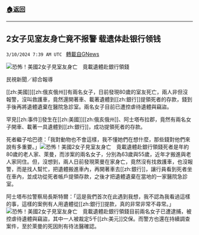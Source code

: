 ###  [:house:返回](README.md)
---


## 2女子见室友身亡竟不报警 载遗体赴银行领钱
`3/10/2024 7:39 AM UTC ` [轉載自GNews](https://gnews.org/articles/2381312)

![恐怖！美國2女子見室友身亡　竟載遺體赴銀行領錢](https://cdn.ftvnews.com.tw/manasystem/FileData/News/aa0a7bfc-39c4-4ff0-bc00-7a5cdd1c28b3.jpg "恐怖！美國2女子見室友身亡　竟載遺體赴銀行領錢")

民視新聞／綜合報導

[[zh:美國]][[zh:俄亥俄州]]有兩名女子，日前發現80歲的室友死亡，兩人非但沒報警，沒叫救護車，竟然還開著車、載著遺體到[[zh:銀行]]提領死者的存款，錢到手後再將遺體遺棄在醫院急診室。兩名女子目前已遭控虐待遺體與竊盜。

罕見[[zh:事件]]發生在[[zh:美國]][[zh:俄亥俄州]]、阿士塔布拉郡，竟然有兩名女子開車、載著一具遺體到[[zh:銀行]]，成功提領死者的存款。

死者繼子哈巴德：「我對動物也不會這樣，我不懂她們在想什麼，那些錢對他們來說有多重要。」![恐怖！美國2女子見室友身亡　竟載遺體赴銀行領錢](https://cdn.ftvnews.com.tw/summernotefiles/News/1f46a57b-ec00-482f-a55a-150a54452650.jpg "恐怖！美國2女子見室友身亡　竟載遺體赴銀行領錢")死者是年約80歲的老人家、萊曼，而涉案的兩名女子，分別為63歲與55歲，近年才搬進與老人家同住。但，沒想到，兩人日前發現萊曼在家身亡，竟然沒有找救護車，也沒報警，而是找人幫忙，把遺體搬進車內，再開著車去[[zh:銀行]]，讓行員看到死者坐在車內，並成功從死者帳戶提領存款，之後才把遺體遺棄在當地的一家醫院急診室。

阿士塔布拉警察局長斯特爾：「這是我們首次在此遇到我想，我不認為我看過這樣的事，這樣的案例有人用遺體從[[zh:銀行]]提款，真的非常非常不尋常。」![恐怖！美國2女子見室友身亡　竟載遺體赴銀行領錢](https://cdn.ftvnews.com.tw/summernotefiles/News/8f5f18b6-5f0b-43cb-98d5-cf9df311491b.jpg "恐怖！美國2女子見室友身亡　竟載遺體赴銀行領錢")目前兩名女子已遭逮捕，被控虐待遺體與竊盜，其中一人被裁定5千[[zh:美元]]交保。而警方也還在持續調查案件，至於萊曼的死因則有待法醫確認。
